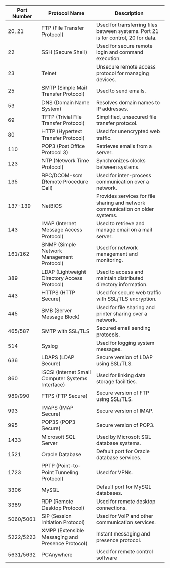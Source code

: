 | **Port Number** | **Protocol Name**      | **Description**                                                                 |
|------------------|------------------------|---------------------------------------------------------------------------------|
| 20, 21           | FTP (File Transfer Protocol) | Used for transferring files between systems. Port 21 is for control, 20 for data. |
| 22               | SSH (Secure Shell)     | Used for secure remote login and command execution.                            |
| 23               | Telnet                 | Unsecure remote access protocol for managing devices.                          |
| 25               | SMTP (Simple Mail Transfer Protocol) | Used to send emails.                                                       |
| 53               | DNS (Domain Name System) | Resolves domain names to IP addresses.                                         |
| 69               | TFTP (Trivial File Transfer Protocol) | Simplified, unsecured file transfer protocol.                              |
| 80               | HTTP (Hypertext Transfer Protocol) | Used for unencrypted web traffic.                                           |
| 110              | POP3 (Post Office Protocol 3) | Retrieves emails from a server.                                               |
| 123              | NTP (Network Time Protocol) | Synchronizes clocks between systems.                                         |
| 135              | RPC/DCOM-scm (Remote Procedure Call) | Used for inter-process communication over a network.                         |
| 137-139          | NetBIOS                | Provides services for file sharing and network communication on older systems. |
| 143              | IMAP (Internet Message Access Protocol) | Used to retrieve and manage email on a mail server.                       |
| 161/162          | SNMP (Simple Network Management Protocol) | Used for network management and monitoring.                             |
| 389              | LDAP (Lightweight Directory Access Protocol) | Used to access and maintain distributed directory information.       |
| 443              | HTTPS (HTTP Secure)    | Used for secure web traffic with SSL/TLS encryption.                          |
| 445              | SMB (Server Message Block) | Used for file sharing and printer sharing over a network.                    |
| 465/587          | SMTP with SSL/TLS      | Secured email sending protocols.                                              |
| 514              | Syslog                 | Used for logging system messages.                                             |
| 636              | LDAPS (LDAP Secure)    | Secure version of LDAP using SSL/TLS.                                         |
| 860              | iSCSI (Internet Small Computer Systems Interface) | Used for linking data storage facilities.                          |
| 989/990          | FTPS (FTP Secure)      | Secure version of FTP using SSL/TLS.                                          |
| 993              | IMAPS (IMAP Secure)    | Secure version of IMAP.                                                       |
| 995              | POP3S (POP3 Secure)    | Secure version of POP3.                                                       |
| 1433             | Microsoft SQL Server   | Used by Microsoft SQL database systems.                                       |
| 1521             | Oracle Database        | Default port for Oracle database services.                                    |
| 1723             | PPTP (Point-to-Point Tunneling Protocol) | Used for VPNs.                                                           |
| 3306             | MySQL                  | Default port for MySQL databases.                                             |
| 3389             | RDP (Remote Desktop Protocol) | Used for remote desktop connections.                                       |
| 5060/5061        | SIP (Session Initiation Protocol) | Used for VoIP and other communication services.                           |
| 5222/5223        | XMPP (Extensible Messaging and Presence Protocol) | Instant messaging and presence protocol.                              |
| 5631/5632        | PCAnywhere             | Used for remote control software